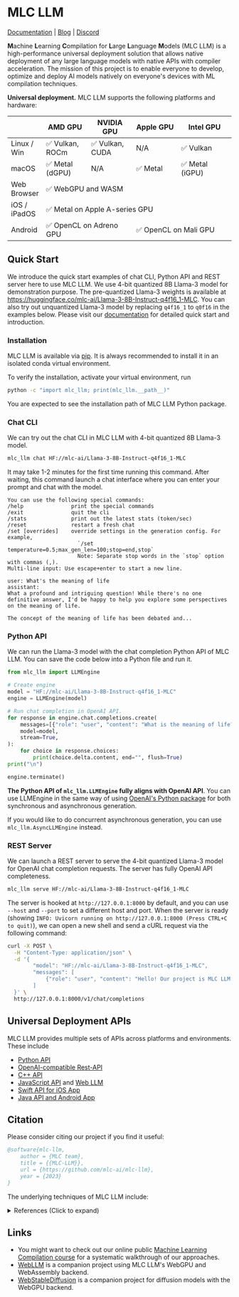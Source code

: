 [discord-url]: https://discord.gg/9Xpy2HGBuD

# MLC LLM

[Documentation](https://llm.mlc.ai/docs) | [Blog](https://blog.mlc.ai/) | [Discord][discord-url]

**M**achine **L**earning **C**ompilation for **L**arge **L**anguage **M**odels (MLC LLM) is a high-performance universal deployment solution that allows native deployment of any large language models with native APIs with compiler acceleration. The mission of this project is to enable everyone to develop, optimize and deploy AI models natively on everyone's devices with ML compilation techniques.

**Universal deployment.** MLC LLM supports the following platforms and hardware:

<table style="width:100%">
  <thead>
    <tr>
      <th style="width:15%"> </th>
      <th style="width:20%">AMD GPU</th>
      <th style="width:20%">NVIDIA GPU</th>
      <th style="width:20%">Apple GPU</th>
      <th style="width:24%">Intel GPU</th>
    </tr>
  </thead>
  <tbody>
    <tr>
      <td>Linux / Win</td>
      <td>✅ Vulkan, ROCm</td>
      <td>✅ Vulkan, CUDA</td>
      <td>N/A</td>
      <td>✅ Vulkan</td>
    </tr>
    <tr>
      <td>macOS</td>
      <td>✅ Metal (dGPU)</td>
      <td>N/A</td>
      <td>✅ Metal</td>
      <td>✅ Metal (iGPU)</td>
    </tr>
    <tr>
      <td>Web Browser</td>
      <td colspan=4>✅ WebGPU and WASM </td>
    </tr>
    <tr>
      <td>iOS / iPadOS</td>
      <td colspan=4>✅ Metal on Apple A-series GPU</td>
    </tr>
    <tr>
      <td>Android</td>
      <td colspan=2>✅ OpenCL on Adreno GPU</td>
      <td colspan=2>✅ OpenCL on Mali GPU</td>
    </tr>
  </tbody>
</table>


## Quick Start

We introduce the quick start examples of chat CLI, Python API and REST server here to use MLC LLM.
We use 4-bit quantized 8B Llama-3 model for demonstration purpose.
The pre-quantized Llama-3 weights is available at https://huggingface.co/mlc-ai/Llama-3-8B-Instruct-q4f16_1-MLC.
You can also try out unquantized Llama-3 model by replacing `q4f16_1` to `q0f16` in the examples below.
Please visit our [documentation](https://llm.mlc.ai/docs/index.html) for detailed quick start and introduction.

### Installation

MLC LLM is available via [pip](https://llm.mlc.ai/docs/install/mlc_llm.html#install-mlc-packages).
It is always recommended to install it in an isolated conda virtual environment.

To verify the installation, activate your virtual environment, run

```bash
python -c "import mlc_llm; print(mlc_llm.__path__)"
```

You are expected to see the installation path of MLC LLM Python package.

### Chat CLI

We can try out the chat CLI in MLC LLM with 4-bit quantized 8B Llama-3 model.

```bash
mlc_llm chat HF://mlc-ai/Llama-3-8B-Instruct-q4f16_1-MLC
```

It may take 1-2 minutes for the first time running this command.
After waiting, this command launch a chat interface where you can enter your prompt and chat with the model.

```
You can use the following special commands:
/help               print the special commands
/exit               quit the cli
/stats              print out the latest stats (token/sec)
/reset              restart a fresh chat
/set [overrides]    override settings in the generation config. For example,
                      `/set temperature=0.5;max_gen_len=100;stop=end,stop`
                      Note: Separate stop words in the `stop` option with commas (,).
Multi-line input: Use escape+enter to start a new line.

user: What's the meaning of life
assistant:
What a profound and intriguing question! While there's no one definitive answer, I'd be happy to help you explore some perspectives on the meaning of life.

The concept of the meaning of life has been debated and...
```

### Python API

We can run the Llama-3 model with the chat completion Python API of MLC LLM.
You can save the code below into a Python file and run it.

```python
from mlc_llm import LLMEngine

# Create engine
model = "HF://mlc-ai/Llama-3-8B-Instruct-q4f16_1-MLC"
engine = LLMEngine(model)

# Run chat completion in OpenAI API.
for response in engine.chat.completions.create(
    messages=[{"role": "user", "content": "What is the meaning of life?"}],
    model=model,
    stream=True,
):
    for choice in response.choices:
        print(choice.delta.content, end="", flush=True)
print("\n")

engine.terminate()
```

**The Python API of `mlc_llm.LLMEngine` fully aligns with OpenAI API**.
You can use LLMEngine in the same way of using
[OpenAI's Python package](https://github.com/openai/openai-python?tab=readme-ov-file#usage)
for both synchronous and asynchronous generation.

If you would like to do concurrent asynchronous generation, you can use `mlc_llm.AsyncLLMEngine` instead.

### REST Server

We can launch a REST server to serve the 4-bit quantized Llama-3 model for OpenAI chat completion requests.
The server has fully OpenAI API completeness.

```bash
mlc_llm serve HF://mlc-ai/Llama-3-8B-Instruct-q4f16_1-MLC
```

The server is hooked at `http://127.0.0.1:8000` by default, and you can use `--host` and `--port`
to set a different host and port.
When the server is ready (showing `INFO: Uvicorn running on http://127.0.0.1:8000 (Press CTRL+C to quit)`),
we can open a new shell and send a cURL request via the following command:

```bash
curl -X POST \
  -H "Content-Type: application/json" \
  -d '{
        "model": "HF://mlc-ai/Llama-3-8B-Instruct-q4f16_1-MLC",
        "messages": [
            {"role": "user", "content": "Hello! Our project is MLC LLM. What is the name of our project?"}
        ]
  }' \
  http://127.0.0.1:8000/v1/chat/completions
```

## Universal Deployment APIs

MLC LLM provides multiple sets of APIs across platforms and environments. These include
* [Python API](https://llm.mlc.ai/docs/deploy/python_engine.html)
* [OpenAI-compatible Rest-API](https://llm.mlc.ai/docs/deploy/rest.html)
* [C++ API](https://llm.mlc.ai/docs/deploy/cli.html)
* [JavaScript API](https://llm.mlc.ai/docs/deploy/javascript.html) and [Web LLM](https://github.com/mlc-ai/web-llm)
* [Swift API for iOS App](https://llm.mlc.ai/docs/deploy/ios.html)
* [Java API and Android App](https://llm.mlc.ai/docs/deploy/android.html)

## Citation

Please consider citing our project if you find it useful:

```bibtex
@software{mlc-llm,
    author = {MLC team},
    title = {{MLC-LLM}},
    url = {https://github.com/mlc-ai/mlc-llm},
    year = {2023}
}
```

The underlying techniques of MLC LLM include:

<details>
  <summary>References (Click to expand)</summary>

  ```bibtex
  @inproceedings{tensorir,
      author = {Feng, Siyuan and Hou, Bohan and Jin, Hongyi and Lin, Wuwei and Shao, Junru and Lai, Ruihang and Ye, Zihao and Zheng, Lianmin and Yu, Cody Hao and Yu, Yong and Chen, Tianqi},
      title = {TensorIR: An Abstraction for Automatic Tensorized Program Optimization},
      year = {2023},
      isbn = {9781450399166},
      publisher = {Association for Computing Machinery},
      address = {New York, NY, USA},
      url = {https://doi.org/10.1145/3575693.3576933},
      doi = {10.1145/3575693.3576933},
      booktitle = {Proceedings of the 28th ACM International Conference on Architectural Support for Programming Languages and Operating Systems, Volume 2},
      pages = {804–817},
      numpages = {14},
      keywords = {Tensor Computation, Machine Learning Compiler, Deep Neural Network},
      location = {Vancouver, BC, Canada},
      series = {ASPLOS 2023}
  }

  @inproceedings{metaschedule,
      author = {Shao, Junru and Zhou, Xiyou and Feng, Siyuan and Hou, Bohan and Lai, Ruihang and Jin, Hongyi and Lin, Wuwei and Masuda, Masahiro and Yu, Cody Hao and Chen, Tianqi},
      booktitle = {Advances in Neural Information Processing Systems},
      editor = {S. Koyejo and S. Mohamed and A. Agarwal and D. Belgrave and K. Cho and A. Oh},
      pages = {35783--35796},
      publisher = {Curran Associates, Inc.},
      title = {Tensor Program Optimization with Probabilistic Programs},
      url = {https://proceedings.neurips.cc/paper_files/paper/2022/file/e894eafae43e68b4c8dfdacf742bcbf3-Paper-Conference.pdf},
      volume = {35},
      year = {2022}
  }

  @inproceedings{tvm,
      author = {Tianqi Chen and Thierry Moreau and Ziheng Jiang and Lianmin Zheng and Eddie Yan and Haichen Shen and Meghan Cowan and Leyuan Wang and Yuwei Hu and Luis Ceze and Carlos Guestrin and Arvind Krishnamurthy},
      title = {{TVM}: An Automated {End-to-End} Optimizing Compiler for Deep Learning},
      booktitle = {13th USENIX Symposium on Operating Systems Design and Implementation (OSDI 18)},
      year = {2018},
      isbn = {978-1-939133-08-3},
      address = {Carlsbad, CA},
      pages = {578--594},
      url = {https://www.usenix.org/conference/osdi18/presentation/chen},
      publisher = {USENIX Association},
      month = oct,
  }
  ```
</details>

## Links

- You might want to check out our online public [Machine Learning Compilation course](https://mlc.ai) for a systematic
walkthrough of our approaches.
- [WebLLM](https://webllm.mlc.ai/) is a companion project using MLC LLM's WebGPU and WebAssembly backend.
- [WebStableDiffusion](https://websd.mlc.ai/) is a companion project for diffusion models with the WebGPU backend.

